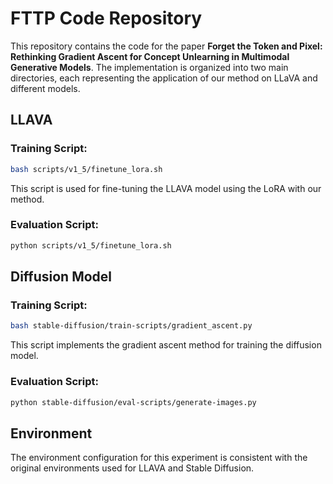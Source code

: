 # FTTP Code Repository

This repository contains the code for the paper **Forget the Token and Pixel: Rethinking Gradient Ascent for Concept Unlearning in Multimodal Generative Models**. The implementation is organized into two main directories, each representing the application of our method on LLaVA and different models.

## LLAVA<br>
### Training Script: 
```bash
bash scripts/v1_5/finetune_lora.sh
```
This script is used for fine-tuning the LLAVA model using the LoRA with our method.

### Evaluation Script: 
```bash
python scripts/v1_5/finetune_lora.sh
```

## Diffusion Model<br>
### Training Script: 
```bash
bash stable-diffusion/train-scripts/gradient_ascent.py
```
This script implements the gradient ascent method for training the diffusion model.

### Evaluation Script: 
```bash
python stable-diffusion/eval-scripts/generate-images.py
```

## Environment
The environment configuration for this experiment is consistent with the original environments used for LLAVA and Stable Diffusion.



